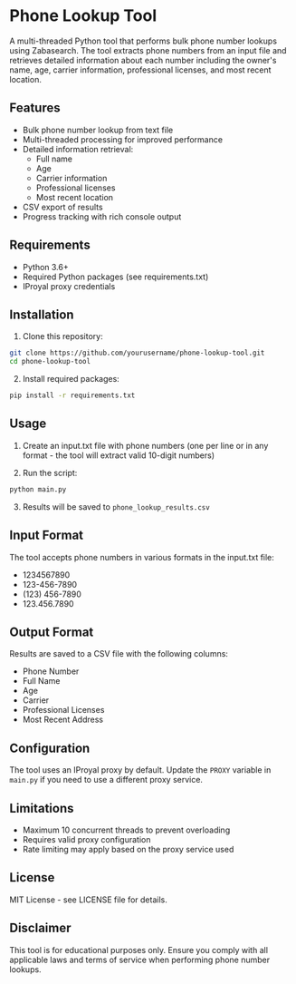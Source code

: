 # Phone Lookup Tool

A multi-threaded Python tool that performs bulk phone number lookups using Zabasearch. The tool extracts phone numbers from an input file and retrieves detailed information about each number including the owner's name, age, carrier information, professional licenses, and most recent location.

## Features

- Bulk phone number lookup from text file
- Multi-threaded processing for improved performance
- Detailed information retrieval:
  - Full name
  - Age
  - Carrier information
  - Professional licenses
  - Most recent location
- CSV export of results
- Progress tracking with rich console output

## Requirements

- Python 3.6+
- Required Python packages (see requirements.txt)
- IProyal proxy credentials

## Installation

1. Clone this repository:
```bash
git clone https://github.com/yourusername/phone-lookup-tool.git
cd phone-lookup-tool
```

2. Install required packages:
```bash
pip install -r requirements.txt
```

## Usage

1. Create an input.txt file with phone numbers (one per line or in any format - the tool will extract valid 10-digit numbers)

2. Run the script:
```bash
python main.py
```

3. Results will be saved to `phone_lookup_results.csv`

## Input Format

The tool accepts phone numbers in various formats in the input.txt file:
- 1234567890
- 123-456-7890
- (123) 456-7890
- 123.456.7890

## Output Format

Results are saved to a CSV file with the following columns:
- Phone Number
- Full Name
- Age
- Carrier
- Professional Licenses
- Most Recent Address

## Configuration

The tool uses an IProyal proxy by default. Update the `PROXY` variable in `main.py` if you need to use a different proxy service.

## Limitations

- Maximum 10 concurrent threads to prevent overloading
- Requires valid proxy configuration
- Rate limiting may apply based on the proxy service used

## License

MIT License - see LICENSE file for details.

## Disclaimer

This tool is for educational purposes only. Ensure you comply with all applicable laws and terms of service when performing phone number lookups.